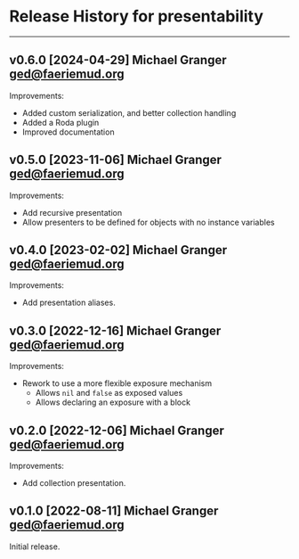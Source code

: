 # Release History for presentability

---

## v0.6.0 [2024-04-29] Michael Granger <ged@faeriemud.org>

Improvements:

- Added custom serialization, and better collection handling
- Added a Roda plugin
- Improved documentation


## v0.5.0 [2023-11-06] Michael Granger <ged@faeriemud.org>

Improvements:

- Add recursive presentation
- Allow presenters to be defined for objects with no instance variables


## v0.4.0 [2023-02-02] Michael Granger <ged@faeriemud.org>

Improvements:

- Add presentation aliases.


## v0.3.0 [2022-12-16] Michael Granger <ged@faeriemud.org>

Improvements:

- Rework to use a more flexible exposure mechanism
  - Allows `nil` and `false` as exposed values
  - Allows declaring an exposure with a block


## v0.2.0 [2022-12-06] Michael Granger <ged@faeriemud.org>

Improvements:

- Add collection presentation.


## v0.1.0 [2022-08-11] Michael Granger <ged@faeriemud.org>

Initial release.

